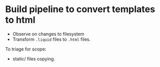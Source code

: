 # Build pipeline to convert templates to html

- Observe on changes to filesystem
- Transform `.liquid` files to `.html` files.

To triage for scope:

- static/ files copying.